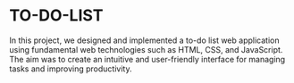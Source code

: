 # TO-DO-LIST
In this project, we designed and implemented a to-do list web application using fundamental web technologies such as HTML, CSS, and JavaScript. The aim was to create an intuitive and user-friendly interface for managing tasks and improving productivity.  
